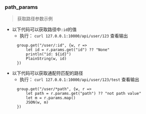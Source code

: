 ### path_params
>获取路径参数示例

- 以下代码可以获取路径中`:id`的值
  - 执行： `curl 127.0.0.1:10000/api/user/123` 查看输出
  ```cj
    group.get("/user/:id", {w, r => 
        let id = r.params.get("id") ?? "None"
        println("id: ${id}")
        PlainString(w, id)
    })
  ```
- 以下代码可以获取通配符匹配的路径 
  - 执行： `curl 127.0.0.1:10000/api/user/123/test` 查看输出
  ```cj
    group.get("/user/*path", {w, r => 
        let path = r.params.get("path") ?? "not path value"
        let m = r.params.map()
        JSON(w, m)
    })
  ```
